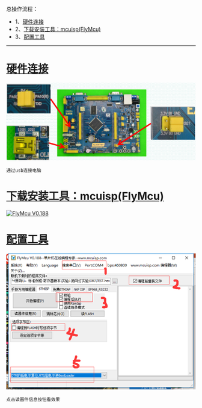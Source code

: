 总操作流程：
- 1、[硬件连接](#STM-M4-01)
- 2、[下载安装工具：mcuisp(FlyMcu)](#STM-M4-02)
- 3、[配置工具](#STM-M4-03)

***

# <a name="STM-M4-01" href="#" >硬件连接</a>
![](image/1-1.png)

`通过usb连接电脑`

# <a name="STM-M4-02" href="#" >下载安装工具：mcuisp(FlyMcu)</a>

[![](https://img.shields.io/badge/FlyMcu-V0.188-green.svg "FlyMcu V0.188")](https://pan.baidu.com/s/1le9J5E829qmdH0m85zzaww)

# <a name="STM-M4-03" href="#" >配置工具</a>
![](image/1-2.png)

`点击读器件信息按钮看效果`